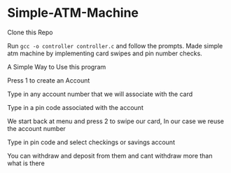 # Simple-ATM-Machine

Clone this Repo

Run `gcc -o controller controller.c` and follow the prompts.
Made simple atm machine by implementing card swipes and pin number checks.

A Simple Way to Use this program

Press 1 to create an Account

Type in any account number that we will associate with the card

Type in a pin code associated with the account

We start back at menu and press 2 to swipe our card, In our case we reuse the account number

Type in pin code and select checkings or savings account

You can withdraw and deposit from them and cant withdraw more than what is there
